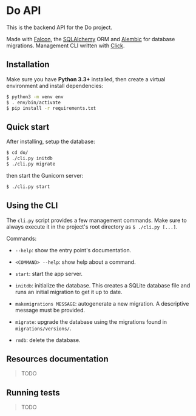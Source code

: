 # Do API

This is the backend API for the Do project.

Made with [Falcon](https://falcon.readthedocs.io/en/stable/), the [SQLAlchemy](http://www.sqlalchemy.org) ORM and [Alembic](http://alembic.zzzcomputing.com) for database migrations. Management CLI written with [Click](http://click.pocoo.org/5/).

## Installation

Make sure you have **Python 3.3+** installed, then create a virtual environment and install dependencies:

```bash
$ python3 -m venv env
$ . env/bin/activate
$ pip install -r requirements.txt
```

## Quick start

After installing, setup the database:

```bash
$ cd do/
$ ./cli.py initdb
$ ./cli.py migrate
```

then start the Gunicorn server:

```bash
$ ./cli.py start
```

## Using the CLI

The `cli.py` script provides a few management commands. Make sure to always execute it in the project's root directory as `$ ./cli.py [...]`.

Commands:

- `--help`: show the entry point's documentation.

- `<COMMAND> --help`: show help about a command.

- `start`: start the app server.

- `initdb`: initialize the database. This creates a SQLite database file and runs an initial migration to get it up to date.

- `makemigrations MESSAGE`: autogenerate a new migration. A descriptive message must be provided.

- `migrate`: upgrade the database using the migrations found in `migrations/versions/`.

- `rmdb`: delete the database.

## Resources documentation

> TODO

## Running tests

> TODO

